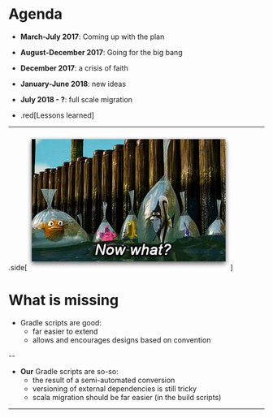 # Agenda

- **March-July 2017**: Coming up with the plan

- **August-December 2017**: Going for the big bang

- **December 2017**: a crisis of faith

- **January-June 2018**: new ideas

- **July 2018 - ?**: full scale migration

- .red[Lessons learned]
---
.side[![Now what?](imgs/finding-nemo-now-what.jpg)]
# What is missing

- Gradle scripts are good:
   - far easier to extend
   - allows and encourages designs based on convention


--

- **Our** Gradle scripts are so-so:
   - the result of a semi-automated conversion
   - versioning of external dependencies is still tricky
   - scala migration should be far easier (in the build scripts)

---
